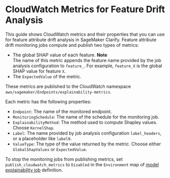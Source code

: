 # CloudWatch Metrics for Feature Drift Analysis<a name="clarify-feature-attribute-drift-cw"></a>

This guide shows CloudWatch metrics and their properties that you can use for feature attribute drift analysis in SageMaker Clarify\. Feature attribute drift monitoring jobs compute and publish two types of metrics:
+ The global SHAP value of each feature\.
**Note**  
The name of this metric appends the feature name provided by the job analysis configuration to `feature_`\. For example, `feature_X` is the global SHAP value for feature `X`\.
+ The `ExpectedValue` of the metric\.

These metrics are published to the CloudWatch namespace `aws/sagemaker/Endpoints/explainability-metrics`\.

Each metric has the following properties:
+ `Endpoint`: The name of the monitored endpoint\.
+ `MonitoringSchedule`: The name of the schedule for the monitoring job\. 
+ `ExplainabilityMethod`: The method used to compute Shapley values\. Choose `KernelShap`\.
+ `Label`: The name provided by job analysis configuration `label_headers`, or a placeholder like `label0`\.
+ `ValueType`: The type of the value returned by the metric\. Choose either `GlobalShapValues` or `ExpectedValue`\.

To stop the monitoring jobs from publishing metrics, set `publish_cloudwatch_metrics` to `Disabled` in the `Environment` map of [model explainability job](https://docs.aws.amazon.com/sagemaker/latest/APIReference/API_CreateModelExplainabilityJobDefinition.html) definition\.